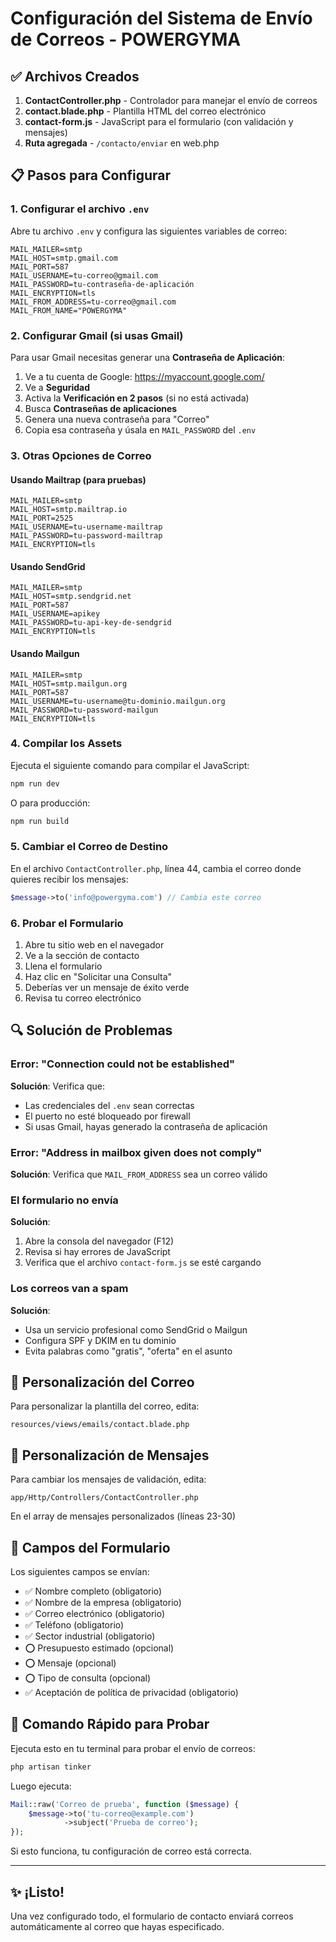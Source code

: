 # Configuración del Sistema de Envío de Correos - POWERGYMA

## ✅ Archivos Creados

1. **ContactController.php** - Controlador para manejar el envío de correos
2. **contact.blade.php** - Plantilla HTML del correo electrónico
3. **contact-form.js** - JavaScript para el formulario (con validación y mensajes)
4. **Ruta agregada** - `/contacto/enviar` en web.php

## 📋 Pasos para Configurar

### 1. Configurar el archivo `.env`

Abre tu archivo `.env` y configura las siguientes variables de correo:

```env
MAIL_MAILER=smtp
MAIL_HOST=smtp.gmail.com
MAIL_PORT=587
MAIL_USERNAME=tu-correo@gmail.com
MAIL_PASSWORD=tu-contraseña-de-aplicación
MAIL_ENCRYPTION=tls
MAIL_FROM_ADDRESS=tu-correo@gmail.com
MAIL_FROM_NAME="POWERGYMA"
```

### 2. Configurar Gmail (si usas Gmail)

Para usar Gmail necesitas generar una **Contraseña de Aplicación**:

1. Ve a tu cuenta de Google: https://myaccount.google.com/
2. Ve a **Seguridad**
3. Activa la **Verificación en 2 pasos** (si no está activada)
4. Busca **Contraseñas de aplicaciones**
5. Genera una nueva contraseña para "Correo"
6. Copia esa contraseña y úsala en `MAIL_PASSWORD` del `.env`

### 3. Otras Opciones de Correo

#### Usando Mailtrap (para pruebas)
```env
MAIL_MAILER=smtp
MAIL_HOST=smtp.mailtrap.io
MAIL_PORT=2525
MAIL_USERNAME=tu-username-mailtrap
MAIL_PASSWORD=tu-password-mailtrap
MAIL_ENCRYPTION=tls
```

#### Usando SendGrid
```env
MAIL_MAILER=smtp
MAIL_HOST=smtp.sendgrid.net
MAIL_PORT=587
MAIL_USERNAME=apikey
MAIL_PASSWORD=tu-api-key-de-sendgrid
MAIL_ENCRYPTION=tls
```

#### Usando Mailgun
```env
MAIL_MAILER=smtp
MAIL_HOST=smtp.mailgun.org
MAIL_PORT=587
MAIL_USERNAME=tu-username@tu-dominio.mailgun.org
MAIL_PASSWORD=tu-password-mailgun
MAIL_ENCRYPTION=tls
```

### 4. Compilar los Assets

Ejecuta el siguiente comando para compilar el JavaScript:

```bash
npm run dev
```

O para producción:

```bash
npm run build
```

### 5. Cambiar el Correo de Destino

En el archivo `ContactController.php`, línea 44, cambia el correo donde quieres recibir los mensajes:

```php
$message->to('info@powergyma.com') // Cambia este correo
```

### 6. Probar el Formulario

1. Abre tu sitio web en el navegador
2. Ve a la sección de contacto
3. Llena el formulario
4. Haz clic en "Solicitar una Consulta"
5. Deberías ver un mensaje de éxito verde
6. Revisa tu correo electrónico

## 🔍 Solución de Problemas

### Error: "Connection could not be established"

**Solución**: Verifica que:
- Las credenciales del `.env` sean correctas
- El puerto no esté bloqueado por firewall
- Si usas Gmail, hayas generado la contraseña de aplicación

### Error: "Address in mailbox given does not comply"

**Solución**: Verifica que `MAIL_FROM_ADDRESS` sea un correo válido

### El formulario no envía

**Solución**: 
1. Abre la consola del navegador (F12)
2. Revisa si hay errores de JavaScript
3. Verifica que el archivo `contact-form.js` se esté cargando

### Los correos van a spam

**Solución**:
- Usa un servicio profesional como SendGrid o Mailgun
- Configura SPF y DKIM en tu dominio
- Evita palabras como "gratis", "oferta" en el asunto

## 📧 Personalización del Correo

Para personalizar la plantilla del correo, edita:
```
resources/views/emails/contact.blade.php
```

## 🎨 Personalización de Mensajes

Para cambiar los mensajes de validación, edita:
```
app/Http/Controllers/ContactController.php
```

En el array de mensajes personalizados (líneas 23-30)

## 📝 Campos del Formulario

Los siguientes campos se envían:
- ✅ Nombre completo (obligatorio)
- ✅ Nombre de la empresa (obligatorio)
- ✅ Correo electrónico (obligatorio)
- ✅ Teléfono (obligatorio)
- ✅ Sector industrial (obligatorio)
- ⭕ Presupuesto estimado (opcional)
- ⭕ Mensaje (opcional)
- ⭕ Tipo de consulta (opcional)
- ✅ Aceptación de política de privacidad (obligatorio)

## 🚀 Comando Rápido para Probar

Ejecuta esto en tu terminal para probar el envío de correos:

```bash
php artisan tinker
```

Luego ejecuta:

```php
Mail::raw('Correo de prueba', function ($message) {
    $message->to('tu-correo@example.com')
            ->subject('Prueba de correo');
});
```

Si esto funciona, tu configuración de correo está correcta.

---

## ✨ ¡Listo!

Una vez configurado todo, el formulario de contacto enviará correos automáticamente al correo que hayas especificado.
